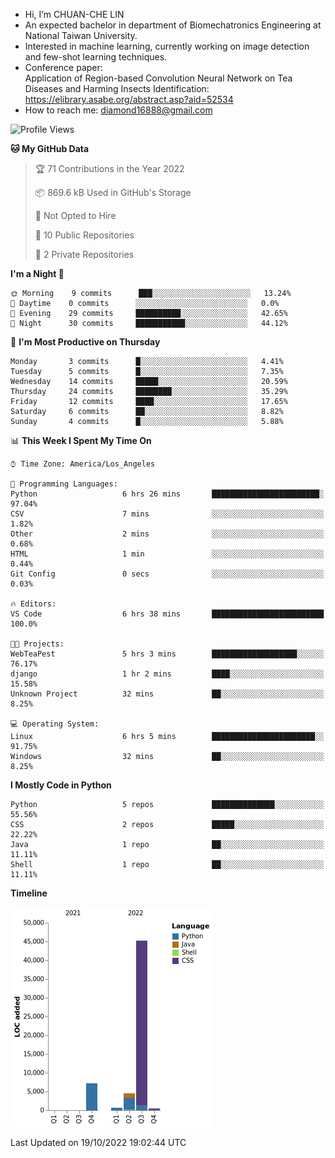 - Hi, I’m CHUAN-CHE LIN
- An expected bachelor in department of Biomechatronics Engineering at National Taiwan University.
- Interested in machine learning, currently working on image detection and few-shot learning techniques.
- Conference paper:  
  Application of Region-based Convolution Neural Network on Tea Diseases and Harming Insects Identification: https://elibrary.asabe.org/abstract.asp?aid=52534
- How to reach me: diamond16888@gmail.com
<!--START_SECTION:waka-->
![Profile Views](http://img.shields.io/badge/Profile%20Views-0-blue)

**🐱 My GitHub Data** 

> 🏆 71 Contributions in the Year 2022
 > 
> 📦 869.6 kB Used in GitHub's Storage 
 > 
> 🚫 Not Opted to Hire
 > 
> 📜 10 Public Repositories 
 > 
> 🔑 2 Private Repositories  
 > 
**I'm a Night 🦉** 

```text
🌞 Morning    9 commits      ███░░░░░░░░░░░░░░░░░░░░░░   13.24% 
🌆 Daytime    0 commits      ░░░░░░░░░░░░░░░░░░░░░░░░░   0.0% 
🌃 Evening    29 commits     ██████████░░░░░░░░░░░░░░░   42.65% 
🌙 Night      30 commits     ███████████░░░░░░░░░░░░░░   44.12%

```
📅 **I'm Most Productive on Thursday** 

```text
Monday       3 commits      █░░░░░░░░░░░░░░░░░░░░░░░░   4.41% 
Tuesday      5 commits      █░░░░░░░░░░░░░░░░░░░░░░░░   7.35% 
Wednesday    14 commits     █████░░░░░░░░░░░░░░░░░░░░   20.59% 
Thursday     24 commits     ████████░░░░░░░░░░░░░░░░░   35.29% 
Friday       12 commits     ████░░░░░░░░░░░░░░░░░░░░░   17.65% 
Saturday     6 commits      ██░░░░░░░░░░░░░░░░░░░░░░░   8.82% 
Sunday       4 commits      █░░░░░░░░░░░░░░░░░░░░░░░░   5.88%

```


📊 **This Week I Spent My Time On** 

```text
⌚︎ Time Zone: America/Los_Angeles

💬 Programming Languages: 
Python                   6 hrs 26 mins       ████████████████████████░   97.04% 
CSV                      7 mins              ░░░░░░░░░░░░░░░░░░░░░░░░░   1.82% 
Other                    2 mins              ░░░░░░░░░░░░░░░░░░░░░░░░░   0.68% 
HTML                     1 min               ░░░░░░░░░░░░░░░░░░░░░░░░░   0.44% 
Git Config               0 secs              ░░░░░░░░░░░░░░░░░░░░░░░░░   0.03%

🔥 Editors: 
VS Code                  6 hrs 38 mins       █████████████████████████   100.0%

🐱‍💻 Projects: 
WebTeaPest               5 hrs 3 mins        ███████████████████░░░░░░   76.17% 
django                   1 hr 2 mins         ████░░░░░░░░░░░░░░░░░░░░░   15.58% 
Unknown Project          32 mins             ██░░░░░░░░░░░░░░░░░░░░░░░   8.25%

💻 Operating System: 
Linux                    6 hrs 5 mins        ███████████████████████░░   91.75% 
Windows                  32 mins             ██░░░░░░░░░░░░░░░░░░░░░░░   8.25%

```

**I Mostly Code in Python** 

```text
Python                   5 repos             ██████████████░░░░░░░░░░░   55.56% 
CSS                      2 repos             █████░░░░░░░░░░░░░░░░░░░░   22.22% 
Java                     1 repo              ██░░░░░░░░░░░░░░░░░░░░░░░   11.11% 
Shell                    1 repo              ██░░░░░░░░░░░░░░░░░░░░░░░   11.11%

```


**Timeline**

![Chart not found](https://raw.githubusercontent.com/ChuanCheLin/ChuanCheLin/main/charts/bar_graph.png) 


 Last Updated on 19/10/2022 19:02:44 UTC
<!--END_SECTION:waka-->

<!--
**ChuanCheLin/ChuanCheLin** is a ✨ _special_ ✨ repository because its `README.md` (this file) appears on your GitHub profile.

Here are some ideas to get you started:

- 🔭 I’m currently working on ...
- 🌱 I’m currently learning ...
- 👯 I’m looking to collaborate on ...
- 🤔 I’m looking for help with ...
- 💬 Ask me about ...
- 📫 How to reach me: ...
- 😄 Pronouns: ...
- ⚡ Fun fact: ...
-->
